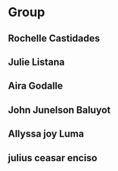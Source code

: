 # Group
## Rochelle Castidades
## Julie Listana
## Aira Godalle
## John Junelson Baluyot
## Allyssa joy Luma
## julius ceasar enciso
